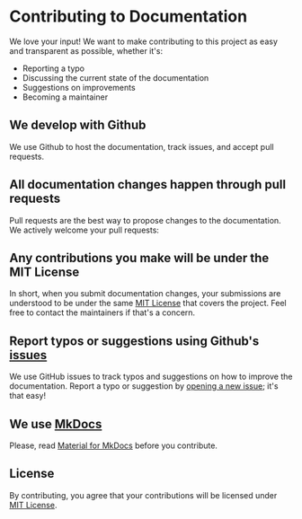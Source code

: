 # Contributing to Documentation
We love your input! We want to make contributing to this project as easy and transparent as possible, whether it's:

* Reporting a typo
* Discussing the current state of the documentation
* Suggestions on improvements
* Becoming a maintainer

## We develop with Github
We use Github to host the documentation, track issues, and accept pull requests.

## All documentation changes happen through pull requests
Pull requests are the best way to propose changes to the documentation. We actively welcome your pull requests:

## Any contributions you make will be under the MIT License
In short, when you submit documentation changes, your submissions are understood to be under the same [MIT License](https://github.com/tuproq/docs/blob/master/LICENSE) that covers the project. Feel free to contact the maintainers if that's a concern.

## Report typos or suggestions using Github's [issues](https://github.com/tuproq/docs/issues)
We use GitHub issues to track typos and suggestions on how to improve the documentation. Report a typo or suggestion by [opening a new issue](https://github.com/tuproq/docs/issues/new/choose); it's that easy!

## We use [MkDocs](https://www.mkdocs.org)
Please, read [Material for MkDocs](https://squidfunk.github.io/mkdocs-material) before you contribute.

## License
By contributing, you agree that your contributions will be licensed under [MIT License](https://github.com/tuproq/docs/blob/master/LICENSE).
